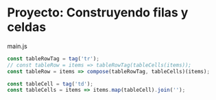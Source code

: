 # Proyecto: Construyendo filas y celdas
main.js
```js
const tableRowTag = tag('tr');
// const tableRow = items => tableRowTag(tableCells(items));
const tableRow = items => compose(tableRowTag, tableCells)(items);

const tableCell = tag('td');
const tableCells = items => items.map(tableCell).join('');
```